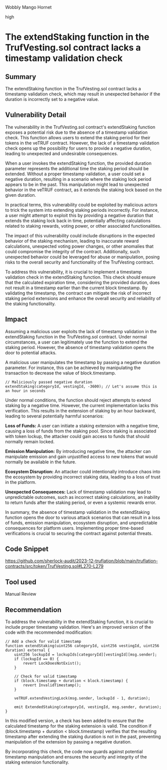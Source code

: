 Wobbly Mango Hornet

high

# The extendStaking function in the TrufVesting.sol contract lacks a timestamp validation check

## Summary
The extendStaking function in the TrufVesting.sol contract lacks a timestamp validation check, which may result in unexpected behavior if the duration is incorrectly set to a negative value.
## Vulnerability Detail
The vulnerability in the TrufVesting.sol contract's extendStaking function exposes a potential risk due to the absence of a timestamp validation check. This function allows users to extend the staking period for their tokens in the veTRUF contract. However, the lack of a timestamp validation check opens up the possibility for users to provide a negative duration, leading to unexpected and undesirable consequences.

When a user invokes the extendStaking function, the provided duration parameter represents the additional time the staking period should be extended. Without a proper timestamp validation, a user could set a negative duration, resulting in a scenario where the staking lock period appears to be in the past. This manipulation might lead to unexpected behavior in the veTRUF contract, as it extends the staking lock based on the given duration.

In practical terms, this vulnerability could be exploited by malicious actors to trick the system into extending staking periods incorrectly. For instance, a user might attempt to exploit this by providing a negative duration that extends the staking lock back in time, potentially affecting calculations related to staking rewards, voting power, or other associated functionalities.

The impact of this vulnerability could include disruptions in the expected behavior of the staking mechanism, leading to inaccurate reward calculations, unexpected voting power changes, or other anomalies that could compromise the integrity of the contract. Additionally, such unexpected behavior could be leveraged for abuse or manipulation, posing risks to the overall security and functionality of the TrufVesting contract.

To address this vulnerability, it is crucial to implement a timestamp validation check in the extendStaking function. This check should ensure that the calculated expiration time, considering the provided duration, does not result in a timestamp earlier than the current block timestamp. By validating the timestamp, the contract can mitigate the risk of incorrect staking period extensions and enhance the overall security and reliability of the staking functionality.


## Impact
Assuming a malicious user exploits the lack of timestamp validation in the extendStaking function in the TrufVesting.sol contract. Under normal circumstances, a user can legitimately use the function to extend the staking period. However, the absence of timestamp validation opens the door to potential attacks.

A malicious user manipulates the timestamp by passing a negative duration parameter. For instance, this can be achieved by manipulating the transaction to decrease the value of block.timestamp.

```solidity
// Maliciously passed negative duration
extendStaking(categoryId, vestingId, -3600); // Let's assume this is an hour in seconds
```
Under normal conditions, the function should reject attempts to extend staking by a negative time. However, the current implementation lacks this verification. This results in the extension of staking by an hour backward, leading to several potentially harmful scenarios:

**Loss of Funds:** A user can initiate a staking extension with a negative time, causing a loss of funds from the staking pool. Since staking is associated with token lockup, the attacker could gain access to funds that should normally remain locked.

**Emission Manipulation:** By introducing negative time, the attacker can manipulate emission and gain unjustified access to new tokens that would normally be available in the future.

**Ecosystem Disruption:** An attacker could intentionally introduce chaos into the ecosystem by providing incorrect staking data, leading to a loss of trust in the platform.

**Unexpected Consequences:** Lack of timestamp validation may lead to unpredictable outcomes, such as incorrect staking calculations, an inability to return funds after the staking period, or even a systemic rewards error.

In summary, the absence of timestamp validation in the extendStaking function opens the door to various attack scenarios that can result in a loss of funds, emission manipulation, ecosystem disruption, and unpredictable consequences for platform users. Implementing proper time-based verifications is crucial to securing the contract against potential threats.
## Code Snippet
https://github.com/sherlock-audit/2023-12-truflation/blob/main/truflation-contracts/src/token/TrufVesting.sol#L270-L279
## Tool used

Manual Review

## Recommendation
To address the vulnerability in the extendStaking function, it is crucial to include proper timestamp validation. Here's an improved version of the code with the recommended modification:
```solidity
// Add a check for valid timestamp
function extendStaking(uint256 categoryId, uint256 vestingId, uint256 duration) external {
    uint256 lockupId = lockupIds[categoryId][vestingId][msg.sender];
    if (lockupId == 0) {
        revert LockDoesNotExist();
    }

    // Check for valid timestamp
    if (block.timestamp + duration < block.timestamp) {
        revert InvalidTimestamp();
    }

    veTRUF.extendVestingLock(msg.sender, lockupId - 1, duration);

    emit ExtendedStaking(categoryId, vestingId, msg.sender, duration);
}
```
In this modified version, a check has been added to ensure that the calculated timestamp for the staking extension is valid. The condition if (block.timestamp + duration < block.timestamp) verifies that the resulting timestamp after extending the staking duration is not in the past, preventing manipulation of the extension by passing a negative duration.

By incorporating this check, the code now guards against potential timestamp manipulation and ensures the security and integrity of the staking extension functionality.